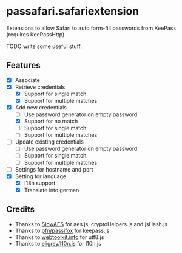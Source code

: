 # passafari.safariextension

Extensions to allow Safari to auto form-fill passwords from KeePass (requires KeePassHttp)

TODO write some useful stuff.

## Features

- [X] Associate
- [X] Retrieve credentials
  - [X] Support for single match
  - [X] Support for multiple matches
- [X] Add new credentials
  - [ ] Use password generator on empty password
  - [X] Support for no match
  - [ ] Support for single match
  - [ ] Support for multiple matches
- [ ] Update existing credentials
  - [ ] Use password generator on empty password
  - [ ] Support for single match
  - [ ] Support for multiple matches
- [ ] Settings for hostname and port
- [X] Setting for language
  - [X] I18n support
  - [X] Translate into german

## Credits

- Thanks to [SlowAES](https://code.google.com/p/slowaes/) for aes.js, cryptoHelpers.js and jsHash.js
- Thanks to [pfn/passifox](https://github.com/pfn/passifox/) for keepass.js
- Thanks to [webtoolkit.info](http://www.webtoolkit.info/javascript-utf8.html) for utf8.js
- Thanks to [eligrey/l10n.js](https://github.com/eligrey/l10n.js) for l10n.js